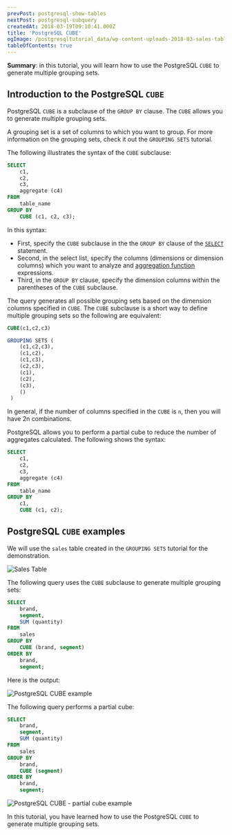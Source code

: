 ```yaml
---
prevPost: postgresql-show-tables
nextPost: postgresql-subquery
createdAt: 2018-03-19T09:10:41.000Z
title: 'PostgreSQL CUBE'
ogImage: /postgresqltutorial_data/wp-content-uploads-2018-03-sales-table.png
tableOfContents: true
---
```


**Summary**: in this tutorial, you will learn how to use the PostgreSQL `CUBE` to generate multiple grouping sets.

## Introduction to the PostgreSQL `CUBE`

PostgreSQL `CUBE` is a subclause of the `GROUP BY` clause. The `CUBE` allows you to generate multiple grouping sets.

A grouping set is a set of columns to which you want to group. For more information on the grouping sets, check it out the `GROUPING SETS` tutorial.

The following illustrates the syntax of the `CUBE` subclause:

```sql
SELECT
    c1,
    c2,
    c3,
    aggregate (c4)
FROM
    table_name
GROUP BY
    CUBE (c1, c2, c3);
```

In this syntax:

- First, specify the `CUBE` subclause in the the `GROUP BY` clause of the [`SELECT`](/postgresql/postgresql-select) statement.
- Second, in the select list, specify the columns (dimensions or dimension columns) which you want to analyze and [aggregation function](/postgresql/postgresql-aggregate-functions) expressions.
- Third, in the `GROUP BY` clause, specify the dimension columns within the parentheses of the `CUBE` subclause.

The query generates all possible grouping sets based on the dimension columns specified in `CUBE`. The `CUBE` subclause is a short way to define multiple grouping sets so the following are equivalent:

```sql
CUBE(c1,c2,c3)

GROUPING SETS (
    (c1,c2,c3),
    (c1,c2),
    (c1,c3),
    (c2,c3),
    (c1),
    (c2),
    (c3),
    ()
 )
```

In general, if the number of columns specified in the `CUBE` is `n`, then you will have 2n combinations.

PostgreSQL allows you to perform a partial cube to reduce the number of aggregates calculated. The following shows the syntax:

```sql
SELECT
    c1,
    c2,
    c3,
    aggregate (c4)
FROM
    table_name
GROUP BY
    c1,
    CUBE (c1, c2);
```

## PostgreSQL `CUBE` examples

We will use the `sales` table created in the `GROUPING SETS` tutorial for the demonstration.

![Sales Table](/postgresqltutorial_data/wp-content-uploads-2018-03-sales-table.png)

The following query uses the `CUBE` subclause to generate multiple grouping sets:

```sql
SELECT
    brand,
    segment,
    SUM (quantity)
FROM
    sales
GROUP BY
    CUBE (brand, segment)
ORDER BY
    brand,
    segment;
```

Here is the output:

![PostgreSQL CUBE example](/postgresqltutorial_data/wp-content-uploads-2018-03-PostgreSQL-CUBE-example.png)

The following query performs a partial cube:

```sql
SELECT
    brand,
    segment,
    SUM (quantity)
FROM
    sales
GROUP BY
    brand,
    CUBE (segment)
ORDER BY
    brand,
    segment;
```

![PostgreSQL CUBE - partial cube example](/postgresqltutorial_data/wp-content-uploads-2018-03-PostgreSQL-CUBE-partial-cube-example.png)

In this tutorial, you have learned how to use the PostgreSQL `CUBE` to generate multiple grouping sets.
